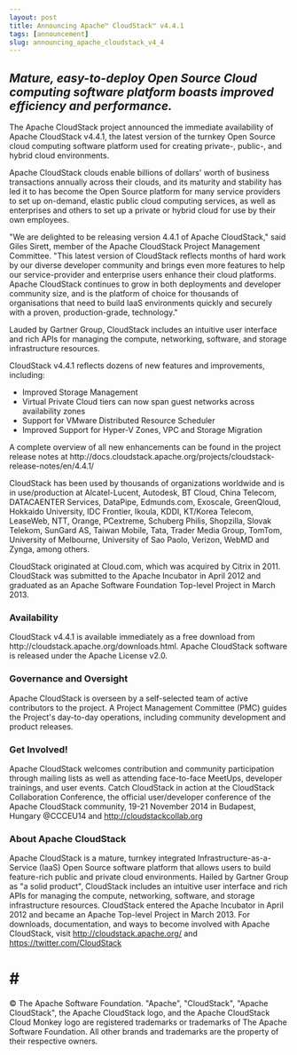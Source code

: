 ```yaml
---
layout: post
title: Announcing Apache™ CloudStack™ v4.4.1
tags: [announcement]
slug: announcing_apache_cloudstack_v4_4
---
```

<em><h2>Mature, easy-to-deploy Open Source Cloud computing software platform boasts improved efficiency and performance.</h2></em>

<p>The Apache CloudStack project announced the immediate availability of Apache CloudStack v4.4.1, the latest version of the turnkey Open Source cloud computing software platform used for creating private-, public-, and hybrid cloud environments.</p>

<p>Apache CloudStack clouds enable billions of dollars' worth of business transactions annually across their clouds, and its maturity and stability has led it to has become the Open Source platform for many service providers to set up on-demand, elastic public cloud computing services, as well as enterprises and others to set up a private or hybrid cloud for use by their own employees.</p>

<p>"We are delighted to be releasing version 4.4.1 of Apache CloudStack," said Giles Sirett, member of the Apache CloudStack Project Management Committee. "This latest version of CloudStack reflects months of hard work by our diverse developer community and brings even more features to help our service-provider and enterprise users enhance their cloud platforms. Apache CloudStack continues to grow in both deployments and developer community size, and is the platform of choice for thousands of organisations that need to build IaaS environments quickly and securely with a proven, production-grade, technology."</p>

<p>Lauded by Gartner Group, CloudStack includes an intuitive user interface and rich APIs for managing the compute, networking, software, and storage infrastructure resources.</p>

<p>CloudStack v4.4.1 reflects dozens of new features and improvements, including:</p>
<ul>
<li>Improved Storage Management</li>
<li>Virtual Private Cloud tiers can now span guest networks across availability zones</li>
<li>Support for VMware Distributed Resource Scheduler</li>
<li>Improved Support for Hyper-V Zones, VPC and Storage Migration</li>
</ul>

<p>A complete overview of all new enhancements can be found in the project release notes at http://docs.cloudstack.apache.org/projects/cloudstack-release-notes/en/4.4.1/</p>

<p>CloudStack has been used by thousands of organizations worldwide and is in use/production at Alcatel-Lucent, Autodesk, BT Cloud, China Telecom, DATACAENTER Services, DataPipe, Edmunds.com, Exoscale, GreenQloud, Hokkaido University, IDC Frontier, Ikoula, KDDI, KT/Korea Telecom, LeaseWeb, NTT, Orange, PCextreme, Schuberg Philis, Shopzilla, Slovak Telekom, SunGard AS, Taiwan Mobile, Tata, Trader Media Group, TomTom, University of Melbourne, University of Sao Paolo, Verizon, WebMD and Zynga, among others.</p>

<p>CloudStack originated at Cloud.com, which was acquired by Citrix in 2011. CloudStack was submitted to the Apache Incubator in April 2012 and graduated as an Apache Software Foundation Top-level Project in March 2013.</p>

<p><h3 id="availability">Availability</h3></p>
<p>CloudStack v4.4.1 is available immediately as a free download from http://cloudstack.apache.org/downloads.html. Apache CloudStack software is released under the Apache License v2.0.</p>

<p><h3 id="governanceandoversight">Governance and Oversight</h3></p>
<p>Apache CloudStack is overseen by a self-selected team of active contributors to the project. A Project Management Committee (PMC) guides the Project's day-to-day operations, including community development and product releases.</p>

<p><h3 id="getinvolved">Get Involved!</h3></p>
<p>Apache CloudStack welcomes contribution and community participation through mailing lists as well as attending face-to-face MeetUps, developer trainings, and user events. Catch CloudStack in action at the CloudStack Collaboration Conference, the official user/developer conference of the Apache CloudStack community, 19-21 November 2014 in Budapest, Hungary @CCCEU14 and <a href="http://cloudstackcollab.org">http://cloudstackcollab.org</a></p>

<p><h3 id="aboutapachecloudstack">About Apache CloudStack</h3></p>
<p>Apache CloudStack is a mature, turnkey integrated Infrastructure-as-a-Service (IaaS) Open Source software platform that allows users to build feature-rich public and private cloud environments. Hailed by Gartner Group as "a solid product", CloudStack includes an intuitive user interface and rich APIs for managing the compute, networking, software, and storage infrastructure resources. CloudStack entered the Apache Incubator in April 2012 and became an Apache Top-level Project in March 2013. For downloads, documentation, and ways to become involved with Apache CloudStack, visit <a href="http://cloudstack.apache.org/">http://cloudstack.apache.org/</a> and <a href="https://twitter.com/CloudStack">https://twitter.com/CloudStack</a></p>

# # #

<p>© The Apache Software Foundation. "Apache", "CloudStack", "Apache CloudStack", the Apache CloudStack logo, and the Apache CloudStack Cloud Monkey logo are registered trademarks or trademarks of The Apache Software Foundation. All other brands and trademarks are the property of their respective owners.</p>
